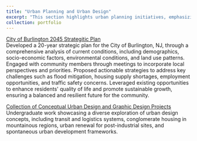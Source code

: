```yaml
---
title: "Urban Planning and Urban Design"
excerpt: "This section highlights urban planning initiatives, emphasizing urban design while integrating policy frameworks and multidisciplinary approaches. It focuses on inclusive urban planning, transportation and logistics strategies, and urban renewal projects aimed at fostering sustainable and equitable development. <br/><img src='/images/UD_Profile.png' style='width: 600px; height: 400px;'>"
collection: portfolio
---
```


[City of Burlington 2045 Strategitic Plan](../../files/Burlington.pdf "City of Burlington 2045 Strategitic Plan")<br>
Developed a 20-year strategic plan for the City of Burlington, NJ, through a comprehensive analysis of current conditions, including demographics, socio-economic factors, environmental conditions, and land use patterns. Engaged with community members through meetings to incorporate local perspectives and priorities. Proposed actionable strategies to address key challenges such as flood mitigation, housing supply shortages, employment opportunities, and traffic safety concerns. Leveraged existing opportunities to enhance residents' quality of life and promote sustainable growth, ensuring a balanced and resilient future for the community.

[Collection of Conceptual Urban Design and Graphic Design Projects](https://issuu.com/gggggg657/docs/for_ucl "Collection of Conceptual Urban Design and Graphic Design Projects")<br>
Undergraduate work showcasing a diverse exploration of urban design concepts, including transit and logistics systems, conglomerate housing in mountainous regions, urban renewal for post-industrial sites, and spontaneous urban development frameworks.